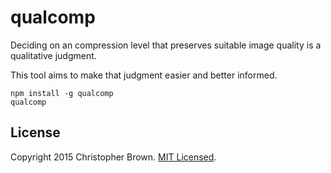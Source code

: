 # qualcomp

Deciding on an compression level that preserves suitable image quality is a qualitative judgment.

This tool aims to make that judgment easier and better informed.

    npm install -g qualcomp
    qualcomp


## License

Copyright 2015 Christopher Brown. [MIT Licensed](http://opensource.org/licenses/MIT).
